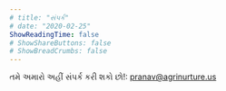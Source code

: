 ```yaml
---
# title: "સંપર્ક"
# date: "2020-02-25"
ShowReadingTime: false
# ShowShareButtons: false
# ShowBreadCrumbs: false
---
```

તમે અમારો અહીં સંપર્ક કરી શકો છો!: 
pranav@agrinurture.us

